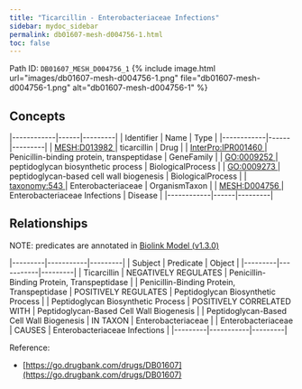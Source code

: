 ```yaml
---
title: "Ticarcillin - Enterobacteriaceae Infections"
sidebar: mydoc_sidebar
permalink: db01607-mesh-d004756-1.html
toc: false 
---
```



Path ID: `DB01607_MESH_D004756_1`
{% include image.html url="images/db01607-mesh-d004756-1.png" file="db01607-mesh-d004756-1.png" alt="db01607-mesh-d004756-1" %}

## Concepts

|------------|------|---------|
| Identifier | Name | Type    |
|------------|------|---------|
| <a href="https://identifiers.org/MESH:D013982">MESH:D013982 </a> | ticarcillin | Drug |
| <a href="https://identifiers.org/InterPro:IPR001460">InterPro:IPR001460 </a> | Penicillin-binding protein, transpeptidase | GeneFamily |
| <a href="https://identifiers.org/GO:0009252">GO:0009252 </a> | peptidoglycan biosynthetic process | BiologicalProcess |
| <a href="https://identifiers.org/GO:0009273">GO:0009273 </a> | peptidoglycan-based cell wall biogenesis | BiologicalProcess |
| <a href="https://identifiers.org/taxonomy:543">taxonomy:543 </a> | Enterobacteriaceae | OrganismTaxon |
| <a href="https://identifiers.org/MESH:D004756">MESH:D004756 </a> | Enterobacteriaceae Infections | Disease |
|------------|------|---------|

## Relationships


NOTE: predicates are annotated in <a href="https://github.com/biolink/biolink-model/releases/tag/v1.3.0">Biolink Model (v1.3.0)</a>

|---------|-----------|---------|
| Subject | Predicate | Object  |
|---------|-----------|---------|
| Ticarcillin | NEGATIVELY REGULATES | Penicillin-Binding Protein, Transpeptidase |
| Penicillin-Binding Protein, Transpeptidase | POSITIVELY REGULATES | Peptidoglycan Biosynthetic Process |
| Peptidoglycan Biosynthetic Process | POSITIVELY CORRELATED WITH | Peptidoglycan-Based Cell Wall Biogenesis |
| Peptidoglycan-Based Cell Wall Biogenesis | IN TAXON | Enterobacteriaceae |
| Enterobacteriaceae | CAUSES | Enterobacteriaceae Infections |
|---------|-----------|---------|

Reference: 
  - [https://go.drugbank.com/drugs/DB01607](https://go.drugbank.com/drugs/DB01607)
